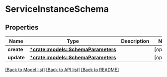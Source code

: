 # ServiceInstanceSchema

## Properties

Name | Type | Description | Notes
------------ | ------------- | ------------- | -------------
**create** | [***crate::models::SchemaParameters**](SchemaParameters.md) |  | [optional] 
**update** | [***crate::models::SchemaParameters**](SchemaParameters.md) |  | [optional] 

[[Back to Model list]](../README.md#documentation-for-models) [[Back to API list]](../README.md#documentation-for-api-endpoints) [[Back to README]](../README.md)


